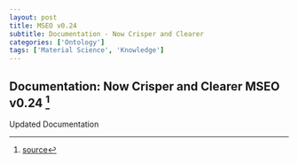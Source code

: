 ```yaml
---
layout: post
title: MSEO v0.24
subtitle: Documentation - Now Crisper and Clearer
categories: ['Ontology']
tags: ['Material Science', 'Knowledge']
---
```


## Documentation: Now Crisper and Clearer MSEO v0.24 [^fn1]

Updated Documentation

[^fn1]: [source](https://github.com/Mat-O-Lab/MSEO/compare/v0.23...v0.24)